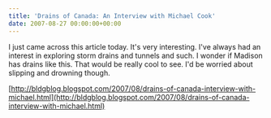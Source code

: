 ```yaml
---
title: 'Drains of Canada: An Interview with Michael Cook'
date: 2007-08-27 00:00:00+00:00
---
```


I just came across this article today. It's very interesting. I've always had an interest in exploring storm drains and tunnels and such. I wonder if Madison has drains like this. That would be really cool to see. I'd be worried about slipping and drowning though.

[http://bldgblog.blogspot.com/2007/08/drains-of-canada-interview-with-michael.html](http://bldgblog.blogspot.com/2007/08/drains-of-canada-interview-with-michael.html)
